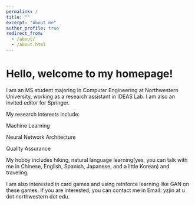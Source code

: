 ```yaml
---
permalink: /
title: ""
excerpt: "About me"
author_profile: true
redirect_from:
  - /about/
  - /about.html
---
```


Hello, welcome to my homepage!
======
I am an MS student majoring in Computer Engineering at Northwestern University, working as a research assistant in IDEAS Lab. I am also an invited editor for Springer.

My research interests include:

Machine Learning

Neural Network Architecture 

Quality Assurance

My hobby includes hiking, natural language learning(yes, you can talk with me in Chinese, English, Spanish, Japanese, and a little Korean) and traveling.

I am also interested in card games and using reinforce learning like GAN on these games. If you are interested, you can contact me in
Email: yzjin at u dot northwestern dot edu.

<script type="text/javascript" id="clstr_globe" src="//clustrmaps.com/globe.js?d=PMdgG1ndfGcn3xMms6C73KIJOVFI3awa66USOxL7suM"></script>
